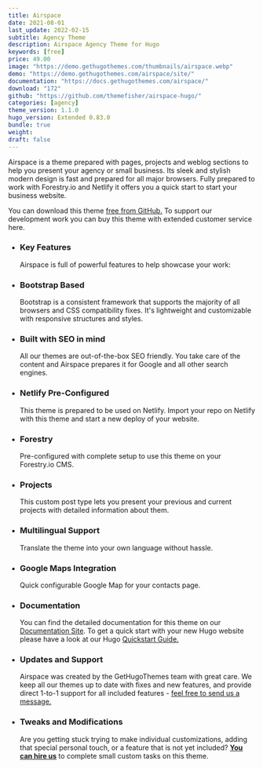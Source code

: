 ```yaml
---
title: Airspace
date: 2021-08-01
last_update: 2022-02-15
subtitle: Agency Theme
description: Airspace Agency Theme for Hugo
keywords: [free]
price: 49.00
image: "https://demo.gethugothemes.com/thumbnails/airspace.webp"
demo: "https://demo.gethugothemes.com/airspace/site/"
documentation: "https://docs.gethugothemes.com/airspace/"
download: "172"
github: "https://github.com/themefisher/airspace-hugo/"
categories: [agency]
theme_version: 1.1.0
hugo_version: Extended 0.83.0
bundle: true
weight:
draft: false
---
```


Airspace is a theme prepared with pages, projects and weblog sections to help you present your agency or small business. Its sleek and stylish modern design is fast and prepared for all major browsers. Fully prepared to work with Forestry.io and Netlify it offers you a quick start to start your business website.

You can download this theme [free from GitHub.](https://github.com/themefisher/airspace-hugo) To support our development work you can buy this theme with extended customer service here.

- ### Key Features

  Airspace is full of powerful features to help showcase your work:

- ### Bootstrap Based

  Bootstrap is a consistent framework that supports the majority of all browsers and CSS compatibility fixes. It's lightweight and customizable with responsive structures and styles.

- ### Built with SEO in mind

  All our themes are out-of-the-box SEO friendly. You take care of the content and Airspace prepares it for Google and all other search engines.

- ### Netlify Pre-Configured

  This theme is prepared to be used on Netlify. Import your repo on Netlify with this theme and start a new deploy of your website.

- ### Forestry

  Pre-configured with complete setup to use this theme on your Forestry.io CMS.

- ### Projects

  This custom post type lets you present your previous and current projects with detailed information about them.

- ### Multilingual Support

  Translate the theme into your own language without hassle.

- ### Google Maps Integration

  Quick configurable Google Map for your contacts page.

- ### Documentation

  You can find the detailed documentation for this theme on our [Documentation Site](https://docs.gethugothemes.com/). To get a quick start with your new Hugo website please have a look at our Hugo [Quickstart Guide.](https://docs.gethugothemes.com/guide/)

- ### Updates and Support

  Airspace was created by the GetHugoThemes team with great care. We keep all our themes up to date with fixes and new features, and provide direct 1-to-1 support for all included features - [feel free to send us a message.](/contact)

- ### Tweaks and Modifications

  Are you getting stuck trying to make individual customizations, adding that special personal touch, or a feature that is not yet included? **[You can hire us](/contact)** to complete small custom tasks on this theme.

